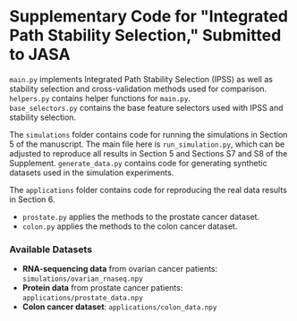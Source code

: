 # Supplementary Code for "Integrated Path Stability Selection," Submitted to JASA

`main.py` implements Integrated Path Stability Selection (IPSS) as well as stability selection and cross-validation methods used for comparison.  
`helpers.py` contains helper functions for `main.py`.  
`base_selectors.py` contains the base feature selectors used with IPSS and stability selection.

The `simulations` folder contains code for running the simulations in Section 5 of the manuscript. The main file here is `run_simulation.py`, which can be adjusted to reproduce all results in Section 5 and Sections S7 and S8 of the Supplement. 
`generate_data.py` contains code for generating synthetic datasets used in the simulation experiments.

The `applications` folder contains code for reproducing the real data results in Section 6.  
- `prostate.py` applies the methods to the prostate cancer dataset.  
- `colon.py` applies the methods to the colon cancer dataset.

### **Available Datasets**
- **RNA-sequencing data** from ovarian cancer patients: `simulations/ovarian_rnaseq.npy`
- **Protein data** from prostate cancer patients: `applications/prostate_data.npy`
- **Colon cancer dataset**: `applications/colon_data.npy`
